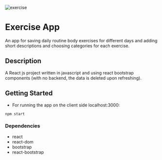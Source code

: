 ![exercise](https://user-images.githubusercontent.com/65870143/211585764-551d00fc-ea3c-4fe2-a372-3b2854a6e96c.jpg)

# Exercise App

An app for saving daily routine body exercises for different days and adding short descriptions and choosing categories for each exercise.

## Description

A React js project written in javascript and using react bootstrap components (with no backend, the data is deleted upon refreshing).

## Getting Started
* For running the app on the client side localhost:3000:
```
npm start
```

### Dependencies

* react
* react-dom
* bootstrap
* react-bootstrap

